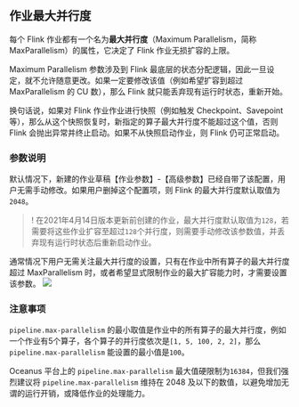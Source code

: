 ## 作业最大并行度

每个 Flink 作业都有一个名为**最大并行度**（Maximum Parallelism，简称 MaxParallelism）的属性，它决定了 Flink 作业无损扩容的上限。

Maximum Parallelism 参数涉及到 Flink 最底层的状态分配逻辑，因此一旦设定，就不允许随意更改。如果一定要修改该值（例如希望扩容到超过 MaxParallelism 的 CU 数），那么 Flink 就只能丢弃现有运行时状态，重新开始。

换句话说，如果对 Flink 作业作业进行快照（例如触发 Checkpoint、Savepoint 等），那么从这个快照恢复时，新指定的算子最大并行度不能超过这个值，否则 Flink 会抛出异常并终止启动。如果不从快照启动作业，则 Flink 仍可正常启动。

### 参数说明

默认情况下，新建的作业草稿【作业参数】-【高级参数】已经自带了该配置，用户无需手动修改。如果用户删掉这个配置项，则 Flink 的最大并行度默认取值为`2048`。

> ! 在2021年4月14日版本更新前创建的作业，最大并行度默认取值为`128`，若需要将这些作业扩容至超过`128`个并行度，则需要手动修改该参数值，并丢弃现有运行时状态后重新启动作业。

通常情况下用户无需关注最大并行度的设置，只有在作业中所有算子的最大并行度超过 MaxParallelism 时，或者希望显式限制作业的最大扩容能力时，才需要设置该参数。
![](https://main.qcloudimg.com/raw/aecd35fe5bdad943c60553d12b01aa75.png)



### 注意事项

`pipeline.max-parallelism` 的最小取值是作业中的所有算子的最大并行度，例如一个作业有5个算子，各个算子的并行度依次是`[1, 5, 100, 2, 2]`，那么 `pipeline.max-parallelism` 能设置的最小值是`100`。

Oceanus 平台上的 `pipeline.max-parallelism` 最大值硬限制为`16384`，但我们强烈建议将 `pipeline.max-parallelism` 维持在 2048 及以下的数值，以避免增加无谓的运行开销，或降低作业的处理能力。
